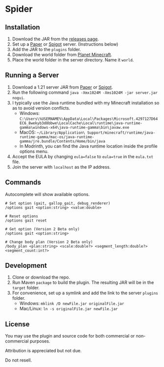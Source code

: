 # Spider
## Installation
1. Download the JAR from the [releases page](https://github.com/TheCymaera/minecraft-spider/releases/).
2. Set up a [Paper](https://papermc.io/downloads) or [Spigot](https://getbukkit.org/download/spigot) server. (Instructions below)
3. Add the JAR to the `plugins` folder.
4. Download the world folder from [Planet Minecraft](https://www.planetminecraft.com/project/spider-garden/).
5. Place the world folder in the server directory. Name it `world`.

## Running a Server
1. Download a 1.21 server JAR from [Paper](https://papermc.io/downloads) or [Spigot](https://getbukkit.org/download/spigot).
2. Run the following command `java -Xmx1024M -Xms1024M -jar server.jar nogui`.
3. I typically use the Java runtime bundled with my Minecraft installation so as to avoid version conflicts.
   - Windows: `C:\Users\%USERNAME%\AppData\Local\Packages\Microsoft.4297127D64EC6_8wekyb3d8bbwe\LocalCache\Local\runtime\java-runtime-gamma\windows-x64\java-runtime-gamma\bin\javaw.exe`
   - MacOS: `~/Library/Application\ Support/minecraft/runtime/java-runtime-gamma/mac-os/java-runtime-gamma/jre.bundle/Contents/Home/bin/java`
   - In Modrinth, you can find the Java runtime location inside the profile options menu.
4. Accept the EULA by changing `eula=false` to `eula=true` in the `eula.txt` file.
5. Join the server with `localhost` as the IP address.


## Commands
Autocomplete will show available options.
```
# Set option (gait, gallop_gait, debug_renderer)
/options gait <option:string> <value:double>

# Reset options
/options gait reset

# Get option (Version 2 Beta only)
/options gait <option:string>

# Change body plan (Version 2 Beta only)
/body_plan <plan:string> <scale:double?> <segment_length:double?> <segment_count:int?>
```

## Development
1. Clone or download the repo.
2. Run Maven `package` to build the plugin. The resulting JAR will be in the `target` folder.
3. For convenience, set up a symlink and add the link to the server `plugins` folder.
   - Windows: `mklink /D newFile.jar originalFile.jar`
   - Mac/Linux: `ln -s originalFile.jar newFile.jar `

## License
You may use the plugin and source code for both commercial or non-commercial purposes.

Attribution is appreciated but not due.

Do not resell.